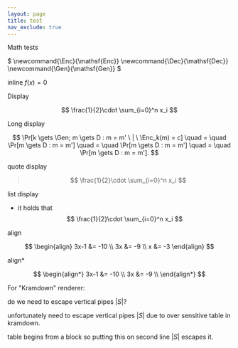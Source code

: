 ```yaml
---
layout: page
title: test
nav_exclude: true
---
```


Math tests

$
\newcommand{\Enc}{\mathsf{Enc}}
\newcommand{\Dec}{\mathsf{Dec}}
\newcommand{\Gen}{\mathsf{Gen}}
$

inline $f(x) = 0$

Display

$$
\frac{1}{2}\cdot \sum_{i=0}^n x_i
$$

Long display

$$
\Pr[k \gets \Gen; m \gets D : m = m' \ | \  \Enc_k(m) = c] \quad = \quad \Pr[m \gets D : m = m']  \quad = \quad \Pr[m \gets D : m = m'] \quad = \quad \Pr[m \gets D : m = m'].
$$

quote display
> $$
> \frac{1}{2}\cdot \sum_{i=0}^n x_i
> $$

list display
- it holds that
  $$
  \frac{1}{2}\cdot \sum_{i=0}^n x_i
  $$

align

$$
\begin{align}
3x-1 &= -10 \\
  3x &= -9 \\
   x &= -3
\end{align}
$$

align*

$$
\begin{align*}
3x-1 &= -10 \\
  3x &= -9 \\
\end{align*}
$$

For "Kramdown" renderer:

do we need to escape vertical pipes $| S |$?

unfortunately need to escape vertical pipes $\vert S \vert$ due to over sensitive table in kramdown.

table begins from a block so
putting this on second line $| S |$ escapes it.

